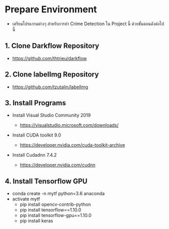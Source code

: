 # Prepare Environment
- เตรียมโปรแกรมต่างๆ สำหรับการทำ Crime Detection ใน Project นี้ ด้วยขั้นตอนดังต่อไปนี้
## 1. Clone Darkflow Repository
- https://github.com/thtrieu/darkflow

## 2. Clone labelImg Repository
- https://github.com/tzutalin/labelImg

## 3. Install Programs
- Install Visual Studio Community 2019
  - https://visualstudio.microsoft.com/downloads/
  
- Install CUDA toolkit 9.0
  - https://developer.nvidia.com/cuda-toolkit-archive

- Install Cudadnn 7.4.2
  - https://developer.nvidia.com/cudnn
  
## 4. Install Tensorflow GPU
- conda create -n mytf python=3.6 anaconda
- activate mytf
  - pip install opencv-contrib-python
  - pip install tensorflow==1.10.0
  - pip install tensorflow-gpu==1.10.0
  - pip install keras
